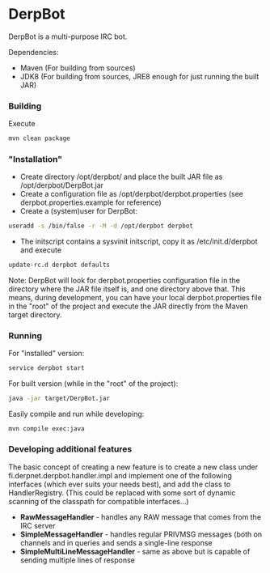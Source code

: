 # DerpBot

DerpBot is a multi-purpose IRC bot.

Dependencies:

* Maven (For building from sources)
* JDK8 (For building from sources, JRE8 enough for just running the built JAR)

### Building

Execute 

```sh
mvn clean package
```

### "Installation"

* Create directory /opt/derpbot/ and place the built JAR file as /opt/derpbot/DerpBot.jar
* Create a configuration file as /opt/derpbot/derpbot.properties (see derpbot.properties.example for reference)
* Create a (system)user for DerpBot:

```sh
useradd -s /bin/false -r -M -d /opt/derpbot derpbot
```

* The initscript contains a sysvinit initscript, copy it as /etc/init.d/derpbot and execute 

```sh
update-rc.d derpbot defaults
```

Note: DerpBot will look for derpbot.properties configuration file in the directory where the JAR file itself is, and one directory above that. This means, during development, you can have your local derpbot.properties file in the "root" of the project and execute the JAR directly from the Maven target directory.

### Running

For "installed" version:

```sh
service derpbot start
```

For built version (while in the "root" of the project):

```sh
java -jar target/DerpBot.jar
```

Easily compile and run while developing:

```
mvn compile exec:java
```

### Developing additional features

The basic concept of creating a new feature is to create a new class under fi.derpnet.derpbot.handler.impl and implement one of the following interfaces (which ever suits your needs best), and add the class to HandlerRegistry. (This could be replaced with some sort of dynamic scanning of the classpath for compatible interfaces...)

* **RawMessageHandler** - handles any RAW message that comes from the IRC server
* **SimpleMessageHandler** - handles regular PRIVMSG messages (both on channels and in queries and sends a single-line response
* **SimpleMultiLineMessageHandler** - same as above but is capable of sending multiple lines of response
